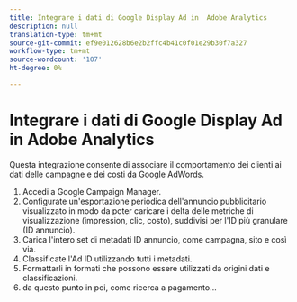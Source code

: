 ```yaml
---
title: Integrare i dati di Google Display Ad in  Adobe Analytics
description: null
translation-type: tm+mt
source-git-commit: ef9e012628b6e2b2ffc4b41c0f01e29b30f7a327
workflow-type: tm+mt
source-wordcount: '107'
ht-degree: 0%

---
```



# Integrare i dati di Google Display Ad in  Adobe Analytics

Questa integrazione consente di associare il comportamento dei clienti ai dati delle campagne e dei costi da Google AdWords.

1. Accedi a Google Campaign Manager.
2. Configurate un&#39;esportazione periodica dell&#39;annuncio pubblicitario visualizzato in modo da poter caricare i delta delle metriche di visualizzazione (impression, clic, costo), suddivisi per l&#39;ID più granulare (ID annuncio).
3. Carica l&#39;intero set di metadati ID annuncio, come campagna, sito e così via.
4. Classificate l&#39;Ad ID utilizzando tutti i metadati.
5. Formattarli in formati che possono essere utilizzati da origini dati e classificazioni.
6. da questo punto in poi, come ricerca a pagamento...
